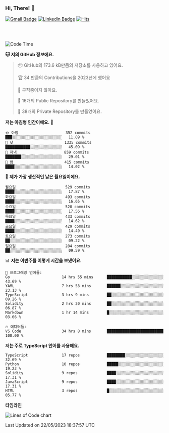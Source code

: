 ### Hi, There! 👋


[![Gmail Badge](https://img.shields.io/badge/-725psh@gmail.com-c14438?style=flat&logo=Gmail&logoColor=white&link=mailto:725psh@gmail.com)](mailto:725psh@gmail.com) 
[![Linkedin Badge](https://img.shields.io/badge/-soohanpark-0072b1?style=flat&logo=Linkedin&logoColor=white&link=https://www.linkedin.com/in/soohanpark/)](https://www.linkedin.com/in/soohanpark/) 
[![Hits](https://hits.seeyoufarm.com/api/count/incr/badge.svg?url=https%3A%2F%2Fgithub.com%2FSoohan-Park&count_bg=%23000000&title_bg=%23828282&icon=gradle.svg&icon_color=%23FFFFFF&title=Visited&edge_flat=false)](https://hits.seeyoufarm.com)  

<br />
<br />

<!--START_SECTION:waka-->
![Code Time](http://img.shields.io/badge/Code%20Time-904%20hrs%2018%20mins-blue)

**🐱 저의 GitHub 정보에요.** 

> 📦 GitHub의 173.6 kB만큼의 저장소를 사용하고 있어요. 
 > 
> 🏆 34 만큼의 Contributions을 2023년에 했어요
 > 
> 🚫 구직중이지 않아요.
 > 
> 📜 16개의 Public Repository를 만들었어요. 
 > 
> 🔑 38개의 Private Repository를 만들었어요. 
 > 
**저는 아침형 인간이에요. 🐤** 

```text
🌞 아침                     352 commits         ███░░░░░░░░░░░░░░░░░░░░░░   11.89 % 
🌆 낮　                     1335 commits        ███████████░░░░░░░░░░░░░░   45.09 % 
🌃 저녁                     859 commits         ███████░░░░░░░░░░░░░░░░░░   29.01 % 
🌙 밤　                     415 commits         ████░░░░░░░░░░░░░░░░░░░░░   14.02 % 
```
📅 **제가 가장 생산적인 날은 월요일이에요.** 

```text
월요일                      529 commits         ████░░░░░░░░░░░░░░░░░░░░░   17.87 % 
화요일                      493 commits         ████░░░░░░░░░░░░░░░░░░░░░   16.65 % 
수요일                      520 commits         ████░░░░░░░░░░░░░░░░░░░░░   17.56 % 
목요일                      433 commits         ████░░░░░░░░░░░░░░░░░░░░░   14.62 % 
금요일                      429 commits         ████░░░░░░░░░░░░░░░░░░░░░   14.49 % 
토요일                      273 commits         ██░░░░░░░░░░░░░░░░░░░░░░░   09.22 % 
일요일                      284 commits         ██░░░░░░░░░░░░░░░░░░░░░░░   09.59 % 
```


📊 **저는 이번주를 이렇게 시간을 보냈어요.** 

```text
💬 프로그래밍 언어들: 
Go                       14 hrs 55 mins      ███████████░░░░░░░░░░░░░░   43.69 % 
YAML                     7 hrs 53 mins       ██████░░░░░░░░░░░░░░░░░░░   23.13 % 
TypeScript               3 hrs 9 mins        ██░░░░░░░░░░░░░░░░░░░░░░░   09.26 % 
Solidity                 2 hrs 20 mins       ██░░░░░░░░░░░░░░░░░░░░░░░   06.87 % 
Markdown                 1 hr 14 mins        █░░░░░░░░░░░░░░░░░░░░░░░░   03.66 % 

🔥 에디터들: 
VS Code                  34 hrs 8 mins       █████████████████████████   100.00 % 
```

**저는 주로 TypeScript 언어를 사용해요.** 

```text
TypeScript               17 repos            ████████░░░░░░░░░░░░░░░░░   32.69 % 
Python                   10 repos            █████░░░░░░░░░░░░░░░░░░░░   19.23 % 
Solidity                 9 repos             ████░░░░░░░░░░░░░░░░░░░░░   17.31 % 
JavaScript               9 repos             ████░░░░░░░░░░░░░░░░░░░░░   17.31 % 
HTML                     3 repos             █░░░░░░░░░░░░░░░░░░░░░░░░   05.77 % 
```



**타임라인**

![Lines of Code chart](https://raw.githubusercontent.com/Soohan-Park/Soohan-Park/master/assets/bar_graph.png)


 Last Updated on 22/05/2023 18:37:57 UTC
<!--END_SECTION:waka-->

